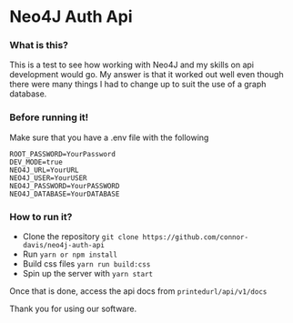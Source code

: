 # Neo4J Auth Api

### What is this?
This is a test to see how working with Neo4J and my skills on api development would go. My answer is that it worked out well even though there were many things I had to change up to suit the use of a graph database.

### Before running it!
Make sure that you have a .env file with the following

```
ROOT_PASSWORD=YourPassword
DEV_MODE=true
NEO4J_URL=YourURL
NEO4J_USER=YourUSER
NEO4J_PASSWORD=YourPASSWORD
NEO4J_DATABASE=YourDATABASE
```

### How to run it?
- Clone the repository ```git clone https://github.com/connor-davis/neo4j-auth-api```
- Run ```yarn or npm install```
- Build css files ```yarn run build:css```
- Spin up the server with ```yarn start```

Once that is done, access the api docs from ```printedurl/api/v1/docs```

Thank you for using our software.
